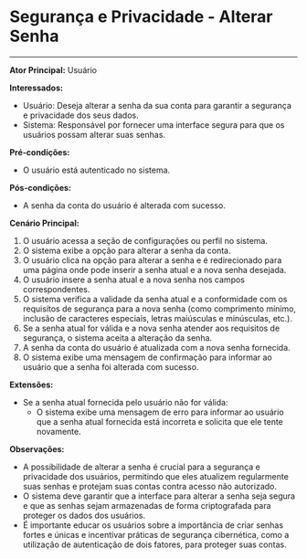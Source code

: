 # Segurança e Privacidade - Alterar Senha
___

**Ator Principal:** Usuário

**Interessados:**
- Usuário: Deseja alterar a senha da sua conta para garantir a segurança e privacidade dos seus dados.
- Sistema: Responsável por fornecer uma interface segura para que os usuários possam alterar suas senhas.

**Pré-condições:**
- O usuário está autenticado no sistema.

**Pós-condições:**
- A senha da conta do usuário é alterada com sucesso.

**Cenário Principal:**
1. O usuário acessa a seção de configurações ou perfil no sistema.
2. O sistema exibe a opção para alterar a senha da conta.
3. O usuário clica na opção para alterar a senha e é redirecionado para uma página onde pode inserir a senha atual e a nova senha desejada.
4. O usuário insere a senha atual e a nova senha nos campos correspondentes.
5. O sistema verifica a validade da senha atual e a conformidade com os requisitos de segurança para a nova senha (como comprimento mínimo, inclusão de caracteres especiais, letras maiúsculas e minúsculas, etc.).
6. Se a senha atual for válida e a nova senha atender aos requisitos de segurança, o sistema aceita a alteração da senha.
7. A senha da conta do usuário é atualizada com a nova senha fornecida.
8. O sistema exibe uma mensagem de confirmação para informar ao usuário que a senha foi alterada com sucesso.

**Extensões:**
- Se a senha atual fornecida pelo usuário não for válida:
    - O sistema exibe uma mensagem de erro para informar ao usuário que a senha atual fornecida está incorreta e solicita que ele tente novamente.

**Observações:**
- A possibilidade de alterar a senha é crucial para a segurança e privacidade dos usuários, permitindo que eles atualizem regularmente suas senhas e protejam suas contas contra acesso não autorizado.
- O sistema deve garantir que a interface para alterar a senha seja segura e que as senhas sejam armazenadas de forma criptografada para proteger os dados dos usuários.
- É importante educar os usuários sobre a importância de criar senhas fortes e únicas e incentivar práticas de segurança cibernética, como a utilização de autenticação de dois fatores, para proteger suas contas.